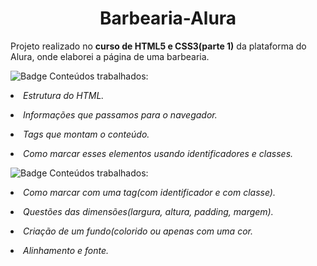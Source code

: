 <h1 align="center">Barbearia-Alura</h1>

<p>Projeto realizado no <strong>curso de HTML5 e CSS3(parte 1)</strong> da plataforma do Alura, onde elaborei a página de uma barbearia.</p>

![Badge Conteúdos trabalhados:](https://img.shields.io/badge/HTML5-T%C3%B3picos%20aprendidos%3A-9cf)

<p><li><em>Estrutura do HTML.</em></li></p>
<p><li><em>Informações que passamos para o navegador.</em></li></p>
<p><li><em>Tags que montam o conteúdo.</em></li></p>
<p><li><em>Como marcar esses elementos usando identificadores e classes.</em></li></p>

![Badge Conteúdos trabalhados:](https://img.shields.io/badge/CSS3-T%C3%B3picos%20aprendidos%3A-9cf)
<p><li><em>Como marcar com uma tag(com identificador e com classe).</em></li></p>
<p><li><em>Questões das dimensões(largura, altura, padding, margem).</em></li></p>
<p><li><em>Criação de um fundo(colorido ou apenas com uma cor.</em></li></p>
<p><li><em>Alinhamento e fonte.</em></li></p>
